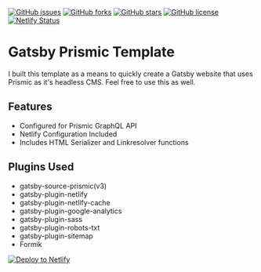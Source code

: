 <!-- Status Badges -->

[![GitHub issues](https://img.shields.io/github/issues/zlutfi/gatsby-prismic)](https://github.com/zlutfi/gatsby-prismic/issues)
[![GitHub forks](https://img.shields.io/github/forks/zlutfi/gatsby-prismic)](https://github.com/zlutfi/gatsby-prismic/network)
[![GitHub stars](https://img.shields.io/github/stars/zlutfi/gatsby-prismic)](https://github.com/zlutfi/gatsby-prismic/stargazers)
[![GitHub license](https://img.shields.io/github/license/zlutfi/gatsby-prismic)](https://github.com/zlutfi/gatsby-prismic/blob/master/LICENSE)
[![Netlify Status](https://api.netlify.com/api/v1/badges/bb5f1475-b470-4dd1-b480-f1d6f829bb01/deploy-status)](https://app.netlify.com/sites/gatsby-prismic/deploys)

# Gatsby Prismic Template

I built this template as a means to quickly create a Gatsby website that uses Prismic as it's headless CMS. Feel free to use this as well.

<!--
![Screenshot](screenshot.jpg)

[View Demo](https://pp-lp312075.netlify.com/) -->

## Features

- Configured for Prismic GraphQL API
- Netlify Configuration Included
- Includes HTML Serializer and Linkresolver functions

## Plugins Used

- gatsby-source-prismic(v3)
- gatsby-plugin-netlify
- gatsby-plugin-netlify-cache
- gatsby-plugin-google-analytics
- gatsby-plugin-sass
- gatsby-plugin-robots-txt
- gatsby-plugin-sitemap
- Formik

<!-- Deploy to Netlify -->

[![Deploy to Netlify](https://www.netlify.com/img/deploy/button.svg)](https://app.netlify.com/start/deploy?repository=https://github.com/zlutfi/gatsby-prismic)
